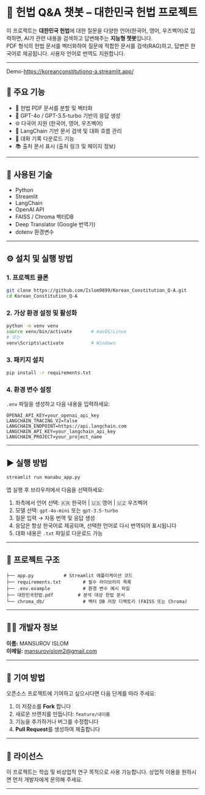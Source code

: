 # 📘 헌법 Q&A 챗봇 – 대한민국 헌법 프로젝트

이 프로젝트는 **대한민국 헌법**에 대한 질문을 다양한 언어(한국어, 영어, 우즈벡어)로 입력하면, AI가 관련 내용을 검색하고 답변해주는 **지능형 챗봇**입니다.  
PDF 형식의 헌법 문서를 벡터화하여 질문에 적합한 문서를 검색(RAG)하고, 답변은 한국어로 제공됩니다. 사용자 언어로 번역도 지원합니다.

---
Demo-https://koreanconstitutionq-a.streamlit.app/
## 🚀 주요 기능

- 📄 헌법 PDF 문서를 분할 및 벡터화
- 🤖 GPT-4o / GPT-3.5-turbo 기반의 응답 생성
- 🌐 다국어 지원 (한국어, 영어, 우즈벡어)
- 🧠 LangChain 기반 문서 검색 및 대화 흐름 관리
- 💬 대화 기록 다운로드 기능
- 📚 출처 문서 표시 (출처 링크 및 페이지 정보)

---

## 🧩 사용된 기술

- Python
- Streamlit
- LangChain
- OpenAI API
- FAISS / Chroma 벡터DB
- Deep Translator (Google 번역기)
- dotenv 환경변수

---

## ⚙️ 설치 및 실행 방법

### 1. 프로젝트 클론

```bash
git clone https://github.com/Islom9899/Korean_Constitution_Q-A.git
cd Korean_Constitution_Q-A
```

### 2. 가상 환경 설정 및 활성화

```bash
python -m venv venv
source venv/bin/activate       # macOS/Linux
# 또는
venv\Scripts\activate          # Windows
```

### 3. 패키지 설치

```bash
pip install -r requirements.txt
```

### 4. 환경 변수 설정

`.env` 파일을 생성하고 다음 내용을 입력하세요:

```env
OPENAI_API_KEY=your_openai_api_key
LANGCHAIN_TRACING_V2=false
LANGCHAIN_ENDPOINT=https://api.langchain.com
LANGCHAIN_API_KEY=your_langchain_api_key
LANGCHAIN_PROJECT=your_project_name
```

---

## ▶️ 실행 방법

```bash
streamlit run manabu_app.py
```

앱 실행 후 브라우저에서 다음을 선택하세요:

1. 좌측에서 언어 선택: 🇰🇷 한국어 | 🇺🇸 영어 | 🇺🇿 우즈벡어
2. 모델 선택: `gpt-4o-mini` 또는 `gpt-3.5-turbo`
3. 질문 입력 → 자동 번역 및 응답 생성
4. 응답은 항상 한국어로 제공되며, 선택한 언어로 다시 번역되어 표시됩니다
5. 대화 내용은 `.txt` 파일로 다운로드 가능

---

## 📂 프로젝트 구조

```
├── app.py           # Streamlit 애플리케이션 코드
├── requirements.txt        # 필수 라이브러리 목록
├── .env.example            # 환경 변수 예시 파일
├── 대한민국헌법.pdf         # 분석 대상 헌법 문서
└── chroma_db/              # 벡터 DB 저장 디렉토리 (FAISS 또는 Chroma)
```

---

## 👨‍💻 개발자 정보

**이름:** MANSUROV ISLOM  
**이메일:** [mansurovislom2@gmail.com](mailto:mansurovislom2@gmail.com)

---

## 🤝 기여 방법

오픈소스 프로젝트에 기여하고 싶으시다면 다음 단계를 따라 주세요:

1. 이 저장소를 **Fork** 합니다
2. 새로운 브랜치를 만듭니다: `feature/내이름`
3. 기능을 추가하거나 버그를 수정합니다
4. **Pull Request**를 생성하여 제출합니다

---

## 📄 라이선스

이 프로젝트는 학습 및 비상업적 연구 목적으로 사용 가능합니다. 상업적 이용을 원하시면 먼저 개발자에게 문의해 주세요.

---





